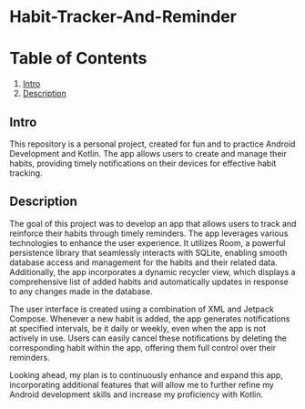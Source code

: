 # Habit-Tracker-And-Reminder
# Table of Contents
1. [Intro](#intro)
2. [Description](#description)

## Intro
This repository is a personal project, created for fun and to practice Android Development and Kotlin. The app allows users to create and manage their habits, providing timely notifications on their devices for effective habit tracking. 

## Description
The goal of this project was to develop an app that allows users to track and reinforce their habits through timely reminders. The app leverages various technologies to enhance the user experience. It utilizes Room, a powerful persistence library that seamlessly interacts with SQLite, enabling smooth database access and management for the habits and their related data. Additionally, the app incorporates a dynamic recycler view, which displays a comprehensive list of added habits and automatically updates in response to any changes made in the database.

The user interface is created using a combination of XML and Jetpack Compose. Whenever a new habit is added, the app generates notifications at specified intervals, be it daily or weekly, even when the app is not actively in use. Users can easily cancel these notifications by deleting the corresponding habit within the app, offering them full control over their reminders.

Looking ahead, my plan is to continuously enhance and expand this app, incorporating additional features that will allow me to further refine my Android development skills and increase my proficiency with Kotlin.
